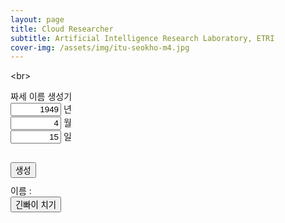 ```yaml
---
layout: page
title: Cloud Researcher
subtitle: Artificial Intelligence Research Laboratory, ETRI
cover-img: /assets/img/itu-seokho-m4.jpg
---
```


<br\>
<!DOCTYPE html>
<html lang="en">
<head>
    <meta charset="UTF-8">
    <meta http-equiv="X-UA-Compatible" content="IE=edge">
    <meta name="viewport" content="width=device-width, initial-scale=1.0">
    <link rel="stylesheet" href="./assets/CSS/style.css">
    <title>짜세 이름 생성기</title>
</head>
<body>
    <div class="container">
        <div class="odo_container" id="zzase_generator">
            <span id="zzase_title">짜세 이름 생성기</span>
                <div style="margin-bottom: 30px;">
                    <div class="zzase_input_box">
                        <input class="zzase_input" id="zzase_year" type="text" size="7" dir="rtl" value="1949"
                        oninput="this.value = this.value.replace(/[^0-9.]/g, '').replace(/(\..*)\./g, '$1');"/>
                        <span >년</span>
                        <!-- <select name="odo_zzase_gihab_year" id="odo_zzase_gihab_year" style="width: 100px;">
                            <option value="황" selected>89</option>
                            <option value="김">90</option>
                            <option value="박">91</option>
                            <option value="전">92</option>
                            <option value="노">93</option>
                            <option value="풍">94</option>
                            <option value="도">95</option>
                            <option value="흥">96</option>
                            <option value="봉">97</option>
                            <option value="장">98</option>
                            <option value="현">99</option>
                            <option value="남">00</option>
                        </select> -->
                    </div>
                    <div class="zzase_input_box">
                        <input class="zzase_input" id="zzase_month" type="text" size="7" dir="rtl" value="4"
                        oninput="this.value = this.value.replace(/[^0-9.]/g, '').replace(/(\..*)\./g, '$1');"/>
                        <span >월</span>
                        <!-- <select name="odo_zzase_gihab_month" id="odo_zzase_gihab_month" style="width: 100px;">
                            <option value="근" selected>1</option>
                            <option value="무">2</option>
                            <option value="경">3</option>
                            <option value="득">4</option>
                            <option value="삼">5</option>
                            <option value="구">6</option>
                            <option value="창">7</option>
                            <option value="현">8</option>
                            <option value="평">9</option>
                            <option value="판">10</option>
                            <option value="달">11</option>
                            <option value="봉">12</option>
                        </select> -->
                    </div>
                    <div class="zzase_input_box">
                        <input class="zzase_input" id="zzase_day" type="text" size="7" dir="rtl" value="15"
                        oninput="this.value = this.value.replace(/[^0-9.]/g, '').replace(/(\..*)\./g, '$1');"/>
                        <span >일</span>
                        <!-- <select name="odo_zzase_gihab_day" id="odo_zzase_gihab_day" style="width: 100px;">
                            <option value="출" selected>1</option>
                            <option value="걸">2</option>
                            <option value="필">3</option>
                            <option value="팔">4</option>
                            <option value="상">5</option>
                            <option value="칠">6</option>
                            <option value="장">7</option>
                            <option value="봉">8</option>
                            <option value="남">9</option>
                            <option value="태">10</option>
                            <option value="현">11</option>
                            <option value="붕">12</option>
                            <option value="두">13</option>
                            <option value="질">14</option>
                            <option value="귀">15</option>
                            <option value="능">16</option>
                            <option value="묵">17</option>
                            <option value="쇠">18</option>
                            <option value="방">19</option>
                            <option value="알">20</option>
                            <option value="동">21</option>
                            <option value="지">22</option>
                            <option value="배">23</option>
                            <option value="패">24</option>
                            <option value="록">25</option>
                            <option value="접">26</option>
                            <option value="찰">27</option>
                            <option value="점">28</option>
                            <option value="닥">29</option>
                            <option value="틀">30</option>
                            <option value="례">31</option>
                        </select> -->
                    </div>
                </div>
                <button class="zzase_button" id="generate_zzase_name">생성</button>
                <div id="print_name" style="margin-top: 10px;">
                    <span>이름 : </span>
                    <span id="odo_zzase_gihab_name"></span>
                </div>
                <button class="zzase_button" id="btn_text_copy">긴빠이 치기</button>
                <!-- <a href="https://gall.dcinside.com/board/view/?id=marinecorps&no=199625" target="_blank">해병대식 이름짓기</a> -->
        </div>
        <div class="odo_container" id="random_generator"></div>
    </div>
    <script src="assets/JS/zzase.js"></script>
    <script>
        var first_name = ["황","김","박","전","노","풍","도","흥","봉","장","현","남"]
        var middle_name = ["근","무","경","득","삼","구","창","현","평","판","달","봉"]
        var last_name = ["출","걸","필","팔","상","칠","장","봉","남","태","현","붕","두","질","귀","능","묵","쇠","방","알","동","지","배","패","록","접","찰","점","닥","틀","례"]
        document.getElementById("generate_zzase_name").onclick =  function() {
            var s = ""
            var name = document.getElementById("odo_zzase_gihab_name");
            var year =  document.getElementById("zzase_year").value * 1;
            console.log((year))
            var s = s + (first_name[(year % 100)%89%11]+"");
            var month = document.getElementById("zzase_month").value * 1;
            var s = s + (middle_name[(month-1) % 12]+"");
            var day = document.getElementById("zzase_day").value * 1;
            var s = s + (last_name[(day-1) % 31]+"");
            console.log(s)
            name.innerText = s;
        }
        document.getElementById("btn_text_copy").onclick = function copy_password() {
            var copyText = document.getElementById("odo_zzase_gihab_name");
            var textArea = document.createElement("textarea");
            textArea.value = copyText.textContent + " 해병님";
            document.body.appendChild(textArea);
            textArea.select();
            document.execCommand("Copy");
            textArea.remove();
            alert("새끼... 기합!");
        }
    </script>
</body>
</html>